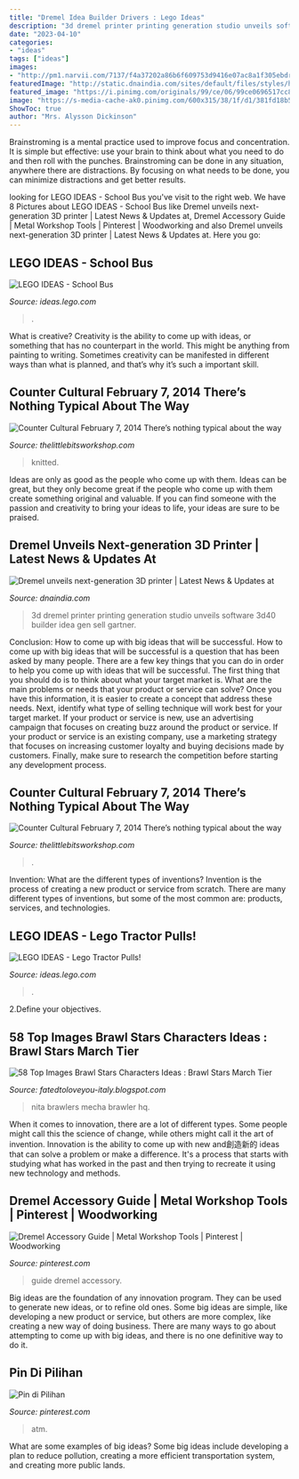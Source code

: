 ```yaml
---
title: "Dremel Idea Builder Drivers : Lego Ideas"
description: "3d dremel printer printing generation studio unveils software 3d40 builder idea gen sell gartner"
date: "2023-04-10"
categories:
- "ideas"
tags: ["ideas"]
images:
- "http://pm1.narvii.com/7137/f4a37202a86b6f609753d9416e07ac8a1f305ebdr1-1060-864v2_uhq.jpg"
featuredImage: "http://static.dnaindia.com/sites/default/files/styles/half/public/2016/06/20/473538-idea-builder-3d40-3d-printing-3d-printer-dremel-next-generation-new-gen-print-studio-software-gartner-dremel.jpg?itok=QlLHBT6H"
featured_image: "https://i.pinimg.com/originals/99/ce/06/99ce0696517cc87db3f772ad4e3f8188.jpg"
image: "https://s-media-cache-ak0.pinimg.com/600x315/38/1f/d1/381fd18b5672715a5dc3279d23453a90.jpg"
ShowToc: true
author: "Mrs. Alysson Dickinson"
---
```



Brainstroming is a mental practice used to improve focus and concentration. It is simple but effective: use your brain to think about what you need to do and then roll with the punches. Brainstroming can be done in any situation, anywhere there are distractions. By focusing on what needs to be done, you can minimize distractions and get better results.

	

		
looking for LEGO IDEAS - School Bus you've visit to the right web. We have 8 Pictures about LEGO IDEAS - School Bus like Dremel unveils next-generation 3D printer | Latest News &amp; Updates at, Dremel Accessory Guide | Metal Workshop Tools | Pinterest | Woodworking and also Dremel unveils next-generation 3D printer | Latest News &amp; Updates at. Here you go:
		
    
## LEGO IDEAS - School Bus

<img loading=lazy src="https://ideascdn.lego.com/media/generate/entity/lego_ci/project/e9aff689-98c2-4ff6-9f02-fe1270ee48ad/1/resize:1600:900/native" onerror="this.onerror=null;this.src='https://tse4.mm.bing.net/th?id=OIP.qDCsO-p7OoBK8euF1sA9QwHaEL&amp;pid=15.1';" alt="LEGO IDEAS - School Bus">

_Source: ideas.lego.com_

>. 

	

What is creative?
Creativity is the ability to come up with ideas, or something that has no counterpart in the world. This might be anything from painting to writing. Sometimes creativity can be manifested in different ways than what is planned, and that’s why it’s such a important skill.

    
## Counter Cultural February 7, 2014 There’s Nothing Typical About The Way

<img loading=lazy src="http://thelittlebitsworkshop.com/thelittlebitsworkshop.com/Resources/Archive_files/shapeimage_18.png" onerror="this.onerror=null;this.src='https://tse3.mm.bing.net/th?id=OIP.dvrnp-7PJPcZ-lnpliBEIwAAAA&amp;pid=15.1';" alt="Counter Cultural February 7, 2014 There’s nothing typical about the way">

_Source: thelittlebitsworkshop.com_

>knitted. 

	

Ideas are only as good as the people who come up with them.
Ideas can be great, but they only become great if the people who come up with them create something original and valuable. If you can find someone with the passion and creativity to bring your ideas to life, your ideas are sure to be praised.

    
## Dremel Unveils Next-generation 3D Printer | Latest News &amp; Updates At

<img loading=lazy src="http://static.dnaindia.com/sites/default/files/styles/half/public/2016/06/20/473538-idea-builder-3d40-3d-printing-3d-printer-dremel-next-generation-new-gen-print-studio-software-gartner-dremel.jpg?itok=QlLHBT6H" onerror="this.onerror=null;this.src='https://tse2.mm.bing.net/th?id=OIP.NUqAW1CPGNth3skzy6YU_AHaEK&amp;pid=15.1';" alt="Dremel unveils next-generation 3D printer | Latest News &amp; Updates at">

_Source: dnaindia.com_

>3d dremel printer printing generation studio unveils software 3d40 builder idea gen sell gartner. 

	

Conclusion: How to come up with big ideas that will be successful.
How to come up with big ideas that will be successful is a question that has been asked by many people. There are a few key things that you can do in order to help you come up with ideas that will be successful. The first thing that you should do is to think about what your target market is. What are the main problems or needs that your product or service can solve? Once you have this information, it is easier to create a concept that address these needs. Next, identify what type of selling technique will work best for your target market. If your product or service is new, use an advertising campaign that focuses on creating buzz around the product or service. If your product or service is an existing company, use a marketing strategy that focuses on increasing customer loyalty and buying decisions made by customers. Finally, make sure to research the competition before starting any development process.

    
## Counter Cultural February 7, 2014 There’s Nothing Typical About The Way

<img loading=lazy src="https://www.thelittlebitsworkshop.com/thelittlebitsworkshop.com/Resources/Archive_files/shapeimage_19.png" onerror="this.onerror=null;this.src='https://tse2.mm.bing.net/th?id=OIP.xHG2cpWSg94ILYG2mpmpagAAAA&amp;pid=15.1';" alt="Counter Cultural February 7, 2014 There’s nothing typical about the way">

_Source: thelittlebitsworkshop.com_

>. 

	

Invention: What are the different types of inventions?
Invention is the process of creating a new product or service from scratch. There are many different types of inventions, but some of the most common are: products, services, and technologies.

    
## LEGO IDEAS - Lego Tractor Pulls!

<img loading=lazy src="https://ideascdn.lego.com/media/generate/entity/lego_ci/project/8c1baf74-f372-4c6a-8b4e-ef51d862dc00/1/resize:1600:900/native" onerror="this.onerror=null;this.src='https://tse1.mm.bing.net/th?id=OIP.jITLejotloSwMUHwzcnwlgHaDI&amp;pid=15.1';" alt="LEGO IDEAS - Lego Tractor Pulls!">

_Source: ideas.lego.com_

>. 

	

2.Define your objectives.

    
## 58 Top Images Brawl Stars Characters Ideas : Brawl Stars March Tier

<img loading=lazy src="http://pm1.narvii.com/7137/f4a37202a86b6f609753d9416e07ac8a1f305ebdr1-1060-864v2_uhq.jpg" onerror="this.onerror=null;this.src='https://tse4.mm.bing.net/th?id=OIP.G4eKhdhm0NMgVKkFO6SVsgHaGC&amp;pid=15.1';" alt="58 Top Images Brawl Stars Characters Ideas : Brawl Stars March Tier">

_Source: fatedtoloveyou-italy.blogspot.com_

>nita brawlers mecha brawler hq. 

	

When it comes to innovation, there are a lot of different types. Some people might call this the science of change, while others might call it the art of invention. Innovation is the ability to come up with new and創造新的 ideas that can solve a problem or make a difference. It's a process that starts with studying what has worked in the past and then trying to recreate it using new technology and methods.

    
## Dremel Accessory Guide | Metal Workshop Tools | Pinterest | Woodworking

<img loading=lazy src="https://s-media-cache-ak0.pinimg.com/600x315/38/1f/d1/381fd18b5672715a5dc3279d23453a90.jpg" onerror="this.onerror=null;this.src='https://tse1.mm.bing.net/th?id=OIP.arYkOgTbAGv_ePHebVnKKAHaD4&amp;pid=15.1';" alt="Dremel Accessory Guide | Metal Workshop Tools | Pinterest | Woodworking">

_Source: pinterest.com_

>guide dremel accessory. 

	

Big ideas are the foundation of any innovation program. They can be used to generate new ideas, or to refine old ones. Some big ideas are simple, like developing a new product or service, but others are more complex, like creating a new way of doing business. There are many ways to go about attempting to come up with big ideas, and there is no one definitive way to do it.

    
## Pin Di Pilihan

<img loading=lazy src="https://i.pinimg.com/originals/99/ce/06/99ce0696517cc87db3f772ad4e3f8188.jpg" onerror="this.onerror=null;this.src='https://tse4.mm.bing.net/th?id=OIP.gWJZ-FpZIONagXA_EjgZZgHaFO&amp;pid=15.1';" alt="Pin di Pilihan">

_Source: pinterest.com_

>atm. 

	

What are some examples of big ideas?
Some big ideas include developing a plan to reduce pollution, creating a more efficient transportation system, and creating more public lands.

